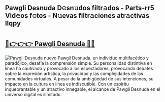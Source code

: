 ## Pawgli Desnuda D𝚎sn𝚞dos filtr𝚊dos - Parts-rr5 Vid𝚎os f𝚘tos - N𝚞evas filtr𝚊ciones atr𝚊ctivas Ilqpy

# <h2><a href="http://mb8ubc1.tromn.icu/?c=Pawgli+Desnuda">🔗👉👉👉 Pawgli Desnuda 🔗🔗</a></h2>

[![Pawgli Desnuda nuevo](https://i.imgur.com/pEAQMta.gif)](http://mb8ubc1.tromn.icu/?c=Pawgli+Desnuda)
Pawgli Desnuda, un individuo multifacético y paradójico, desafía la comprensión simple. Su personalidad distintiva en línea ha cautivado y provocado a los espectadores, provocando debates sobre la expresión artística, la privacidad y las complejidades de las comunidades virtuales. A pesar de la ambigüedad de sus intenciones, su impacto en la cultura en línea es indiscutible. Con un espíritu inquebrantable y un atractivo innegable, el alcance de Pawgli Desnuda en el universo digital es ilimitado.
